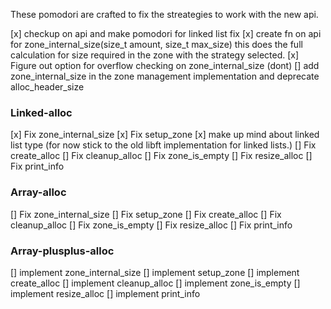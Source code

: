 These pomodori are crafted to fix the streategies to work with the new api.


[x] checkup on api and make pomodori for linked list fix
[x] create fn on api for zone_internal_size(size_t amount, size_t max_size)
this does the full calculation for size required in the zone with the strategy selected.
[x] Figure out option for overflow checking on zone_internal_size (dont)
[] add zone_internal_size in the zone management implementation and deprecate alloc_header_size

### Linked-alloc
[x] Fix zone_internal_size
[x] Fix setup_zone
[x] make up mind about linked list type
    (for now stick to the old libft implementation for linked lists.)
[] Fix create_alloc
[] Fix cleanup_alloc
[] Fix zone_is_empty
[] Fix resize_alloc
[] Fix print_info

### Array-alloc
[] Fix zone_internal_size
[] Fix setup_zone
[] Fix create_alloc
[] Fix cleanup_alloc
[] Fix zone_is_empty
[] Fix resize_alloc
[] Fix print_info

### Array-plusplus-alloc
[] implement zone_internal_size
[] implement setup_zone
[] implement create_alloc
[] implement cleanup_alloc
[] implement zone_is_empty
[] implement resize_alloc
[] implement print_info
